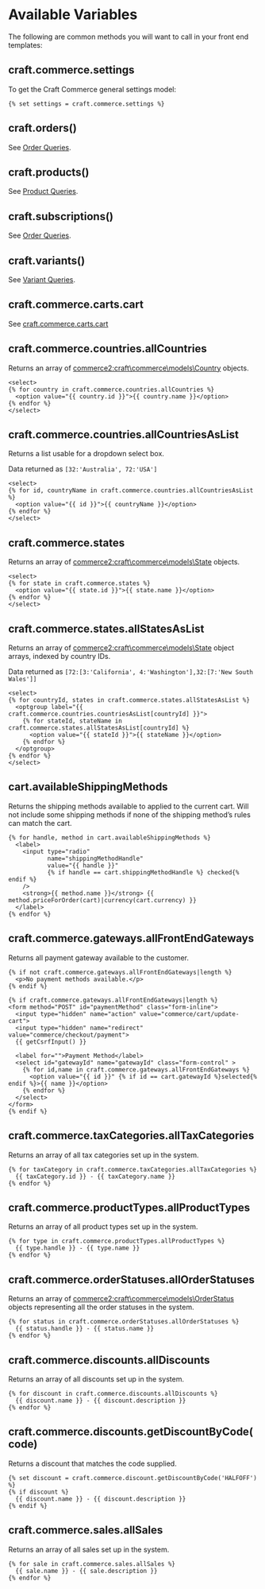 # Available Variables

The following are common methods you will want to call in your front end templates:

## craft.commerce.settings

To get the Craft Commerce general settings model:

```twig
{% set settings = craft.commerce.settings %}
```

## craft.orders()

See [Order Queries](dev/element-queries/order-queries.md).

## craft.products()

See [Product Queries](dev/element-queries/product-queries.md).

## craft.subscriptions()

See [Order Queries](dev/element-queries/subscription-queries.md).

## craft.variants()

See [Variant Queries](dev/element-queries/variant-queries.md).

## craft.commerce.carts.cart

See [craft.commerce.carts.cart](craft-commerce-carts-cart.md)

## craft.commerce.countries.allCountries

Returns an array of <commerce2:craft\commerce\models\Country> objects.

```twig
<select>
{% for country in craft.commerce.countries.allCountries %}
  <option value="{{ country.id }}">{{ country.name }}</option>
{% endfor %}
</select>
```

## craft.commerce.countries.allCountriesAsList

Returns a list usable for a dropdown select box.

Data returned as `[32:'Australia', 72:'USA']`

```twig
<select>
{% for id, countryName in craft.commerce.countries.allCountriesAsList %}
  <option value="{{ id }}">{{ countryName }}</option>
{% endfor %}
</select>
```

## craft.commerce.states

Returns an array of <commerce2:craft\commerce\models\State> objects.

```twig
<select>
{% for state in craft.commerce.states %}
  <option value="{{ state.id }}">{{ state.name }}</option>
{% endfor %}
</select>
```

## craft.commerce.states.allStatesAsList

Returns an array of <commerce2:craft\commerce\models\State> object arrays, indexed by country IDs.

Data returned as `[72:[3:'California', 4:'Washington'],32:[7:'New South Wales']]`

```twig
<select>
{% for countryId, states in craft.commerce.states.allStatesAsList %}
  <optgroup label="{{ craft.commerce.countries.countriesAsList[countryId] }}">
    {% for stateId, stateName in craft.commerce.states.allStatesAsList[countryId] %}
      <option value="{{ stateId }}">{{ stateName }}</option>
    {% endfor %}
  </optgroup>
{% endfor %}
</select>
```

## cart.availableShippingMethods

Returns the shipping methods available to applied to the current cart. Will not include some shipping methods if none of the shipping method’s rules can match the cart.

```twig
{% for handle, method in cart.availableShippingMethods %}
  <label>
    <input type="radio" 
           name="shippingMethodHandle" 
           value="{{ handle }}"
           {% if handle == cart.shippingMethodHandle %} checked{% endif %}
    />
    <strong>{{ method.name }}</strong> {{ method.priceForOrder(cart)|currency(cart.currency) }}
  </label>
{% endfor %}
```

## craft.commerce.gateways.allFrontEndGateways

Returns all payment gateway available to the customer.

```twig
{% if not craft.commerce.gateways.allFrontEndGateways|length %}
  <p>No payment methods available.</p>
{% endif %}

{% if craft.commerce.gateways.allFrontEndGateways|length %}
<form method="POST" id="paymentMethod" class="form-inline">
  <input type="hidden" name="action" value="commerce/cart/update-cart">
  <input type="hidden" name="redirect" value="commerce/checkout/payment">
  {{ getCsrfInput() }}

  <label for="">Payment Method</label>
  <select id="gatewayId" name="gatewayId" class="form-control" >
    {% for id,name in craft.commerce.gateways.allFrontEndGateways %}
      <option value="{{ id }}" {% if id == cart.gatewayId %}selected{% endif %}>{{ name }}</option>
    {% endfor %}
  </select>
</form>
{% endif %}
```

## craft.commerce.taxCategories.allTaxCategories

Returns an array of all tax categories set up in the system.

```twig
{% for taxCategory in craft.commerce.taxCategories.allTaxCategories %}
  {{ taxCategory.id }} - {{ taxCategory.name }}
{% endfor %}
```

## craft.commerce.productTypes.allProductTypes

Returns an array of all product types set up in the system.

```twig
{% for type in craft.commerce.productTypes.allProductTypes %}
  {{ type.handle }} - {{ type.name }}
{% endfor %}
```

## craft.commerce.orderStatuses.allOrderStatuses

Returns an array of <commerce2:craft\commerce\models\OrderStatus> objects representing all the order statuses in the system.

```twig
{% for status in craft.commerce.orderStatuses.allOrderStatuses %}
  {{ status.handle }} - {{ status.name }}
{% endfor %}
```

## craft.commerce.discounts.allDiscounts

Returns an array of all discounts set up in the system.

```twig
{% for discount in craft.commerce.discounts.allDiscounts %}
  {{ discount.name }} - {{ discount.description }}
{% endfor %}
```

## craft.commerce.discounts.getDiscountByCode(code)

Returns a discount that matches the code supplied.

```twig
{% set discount = craft.commerce.discount.getDiscountByCode('HALFOFF') %}
{% if discount %}
  {{ discount.name }} - {{ discount.description }}
{% endif %}
```

## craft.commerce.sales.allSales

Returns an array of all sales set up in the system.

```twig
{% for sale in craft.commerce.sales.allSales %}
  {{ sale.name }} - {{ sale.description }}
{% endfor %}
```

